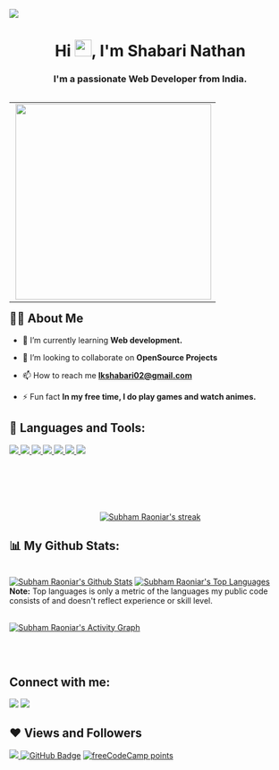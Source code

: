 <kbd><a href="https://github.com/Shabari02" target="_blank"> <img src="https://user-images.githubusercontent.com/83392438/176866853-ca910013-f924-4ba2-b97f-d0ed186828f1.png"/> </a> </kbd>

<h1 align="center">Hi <img src="https://raw.githubusercontent.com/MartinHeinz/MartinHeinz/master/wave.gif" width="30px">, I'm Shabari Nathan</h1>
<h3 align="center">I'm a passionate Web Developer from India.</h3>

<table align="right"><tr><td>
<img align="right"  src="https://c.tenor.com/zyh9YnJR5P8AAAAC/shintaro-kisaragi-anime-boy.gif" width=350px >
</td></tr></table>

## 🙋‍♂️ About Me

<!-- - 🔭 I’m currently working on **[Covid-19 Tracker](https://covid-19-tracker-e4bda.web.app/)** -->

- 🌱 I’m currently learning **Web development.**

- 👯 I’m looking to collaborate on **OpenSource Projects**

<!-- - 👨‍💻 All of my projects are available at **[My Portfolio](https://subhamraoniar.com)** -->

- 📫 How to reach me **lkshabari02@gmail.com**

- ⚡ Fun fact **In my free time, I do play games and watch animes.**



## 🚀 Languages and Tools:

<p align="left"> 
    <a href="https://www.w3.org/html/" target="_blank"> <img src="https://img.shields.io/badge/HTML5-E34F26?style=for-the-badge&logo=html5&logoColor=white"/> </a> 
    <a href="https://www.w3schools.com/css/" target="_blank"> <img src="https://img.shields.io/badge/CSS3-1572B6?style=for-the-badge&logo=css3&logoColor=white"/> </a> 
    <a href="https://getbootstrap.com" target="_blank"> <img src="https://img.shields.io/badge/Bootstrap-563D7C?style=for-the-badge&logo=bootstrap&logoColor=white"/> </a> 
    <a href="https://developer.mozilla.org/en-US/docs/Web/JavaScript" target="_blank"> <img src="https://img.shields.io/badge/JavaScript-323330?style=for-the-badge&logo=javascript&logoColor=F7DF1E"/> </a> 
    <a href="https://jquery.com/" target="_blank"> <img src="	https://img.shields.io/badge/jQuery-0769AD?style=for-the-badge&logo=jquery&logoColor=white"/> </a> 
    <a href="https://www.mysql.com/" target="_blank"> <img src="https://img.shields.io/badge/MySQL-005C84?style=for-the-badge&logo=mysql&logoColor=**white**"/> </a>
    <a href="https://git-scm.com/" target="_blank"> <img src="https://img.shields.io/badge/GIT-E44C30?style=for-the-badge&logo=git&logoColor=white"/> </a> 
</p>

<!-- [![React Badge](https://img.shields.io/badge/-React-61DBFB?style=for-the-badge&labelColor=black&logo=react&logoColor=61DBFB)](#)  [![Javascript Badge](https://img.shields.io/badge/-Javascript-F0DB4F?style=for-the-badge&labelColor=black&logo=javascript&logoColor=F0DB4F)](#) [![Typescript Badge](https://img.shields.io/badge/-Typescript-007acc?style=for-the-badge&labelColor=black&logo=typescript&logoColor=007acc)](#) [![Nodejs Badge](https://img.shields.io/badge/-Nodejs-3C873A?style=for-the-badge&labelColor=black&logo=node.js&logoColor=3C873A)](#) [![GraphQL Badge](https://img.shields.io/badge/-GraphQl-e535ab?style=for-the-badge&labelColor=black&logo=node.js&logoColor=e535ab)](#) -->
<br/>

<p align="center" style="margin-top:70px; ">
    <a href="https://github.com/Shabari02/github-readme-streak-stats">
        <img title="🔥 Get streak stats for your profile at git.io/streak-stats" alt="Subham Raoniar's streak" src="https://github-readme-streak-stats.herokuapp.com/?user=Shabari02&theme=black-ice&hide_border=true&stroke=0000&background=060A0CD0"/>
    </a>
</p>

## 📊 My Github Stats:

  <br/>
    <a href="https://github.com/Shabari02/github-readme-stats"><img alt="Subham Raoniar's Github Stats" src="https://github-readme-stats.vercel.app/api?username=Shabari02&show_icons=true&count_private=true&theme=react&hide_border=true&bg_color=0D1117" /></a>
  <a href="https://github.com/Shabari02/github-readme-stats"><img alt="Subham Raoniar's Top Languages" src="https://github-readme-stats.vercel.app/api/top-langs/?username=Shabari02&langs_count=8&count_private=true&layout=compact&theme=react&hide_border=true&bg_color=0D1117" /></a>
  <br/>
  <b>Note:</b> Top languages is only a metric of the languages my public code consists of and doesn't reflect experience or skill level.


<br/>
<br/>

<a href="https://github.com/Shabari02/github-readme-activity-graph"><img alt="Subham Raoniar's Activity Graph" src="https://activity-graph.herokuapp.com/graph?username=Shabari02&bg_color=0D1117&color=5BCDEC&line=5BCDEC&point=FFFFFF&hide_border=true" /></a>

<br/>
<br/>

## Connect with me:
<p align="left">

<a href = "https://www.linkedin.com/in/shabari-nathan-9237aa20b/"><img src="https://img.icons8.com/fluent/48/000000/linkedin.png"/></a>
<a href = "https://www.instagram.com/codingstuff_/"><img src="https://img.icons8.com/fluent/48/000000/instagram-new.png"/></a>

</p>

## ❤ Views and Followers
<a href="https://github.com/Meghna-DAS/github-profile-views-counter">
    <img src="https://komarev.com/ghpvc/?username=Shabari02">
</a>
<a href="https://github.com/Shabari02?tab=followers"><img src="https://img.shields.io/github/followers/Shabari02?label=Followers&style=social" alt="GitHub Badge"></a>
<a href="https://www.freecodecamp.org/shabari02"><img alt="freeCodeCamp points" src="https://img.shields.io/freecodecamp/points/shabari02?label=FreeCodeCamp%20"></a>
